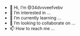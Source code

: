 - 👋 Hi, I’m @34dvvveefvebv
- 👀 I’m interested in ...
- 🌱 I’m currently learning ...
- 💞️ I’m looking to collaborate on ...
- 📫 How to reach me ...

<!---
34dvvveefvebv/34dvvveefvebv is a ✨ special ✨ repository because its `README.md` (this file) appears on your GitHub profile.
You can click the Preview link to take a look at your changes.
--->
